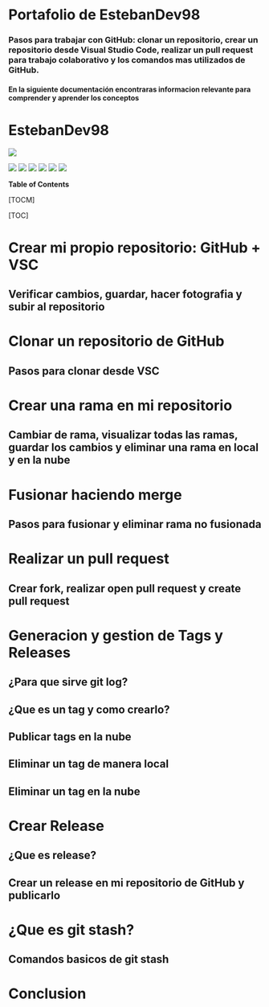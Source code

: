 # Portafolio de EstebanDev98 


### Pasos para trabajar con GitHub: clonar un repositorio, crear un repositorio desde Visual Studio Code, realizar un pull request para trabajo colaborativo y los comandos mas utilizados de GitHub.

#### En la siguiente documentación encontraras informacion relevante para comprender y aprender los conceptos 

# EstebanDev98

![](https://adictosaltrabajo.com/wp-content/uploads/2020/01/intergracionportada.png)

![](https://img.shields.io/github/stars/pandao/editor.md.svg) ![](https://img.shields.io/github/forks/pandao/editor.md.svg) ![](https://img.shields.io/github/tag/pandao/editor.md.svg) ![](https://img.shields.io/github/release/pandao/editor.md.svg) ![](https://img.shields.io/github/issues/pandao/editor.md.svg) ![](https://img.shields.io/bower/v/editor.md.svg)


**Table of Contents**

[TOCM]

[TOC]

# Crear mi propio repositorio: GitHub + VSC
## Verificar cambios, guardar, hacer fotografia y subir al repositorio
# Clonar un repositorio de GitHub
## Pasos para clonar desde VSC
# Crear una rama en mi repositorio
## Cambiar de rama, visualizar todas las ramas, guardar los cambios y eliminar una rama en local y en la nube
# Fusionar haciendo merge
## Pasos para fusionar y eliminar rama no fusionada
# Realizar un pull request
## Crear fork, realizar open pull request y create pull request
# Generacion y gestion de Tags y Releases
## ¿Para que sirve git log?
## ¿Que es un tag y como crearlo?
## Publicar tags en la nube
## Eliminar un tag de manera local
## Eliminar un tag en la nube
# Crear Release
## ¿Que es release?
## Crear un release en mi repositorio de GitHub y publicarlo
# ¿Que es git stash?
## Comandos basicos de git stash
# Conclusion

